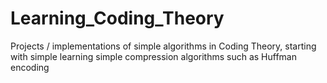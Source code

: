 # Learning_Coding_Theory
Projects / implementations of simple algorithms in Coding Theory, starting with simple learning simple compression algorithms such as Huffman encoding

